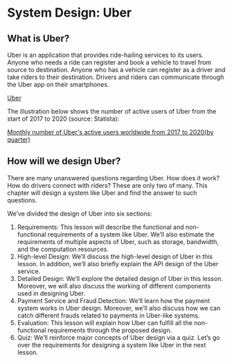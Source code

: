 # System Design: Uber
## What is Uber?
Uber is an application that provides ride-hailing services to its users. Anyone who needs a ride can register and book a vehicle to travel from source to destination. Anyone who has a vehicle can register as a driver and take riders to their destination. Drivers and riders can communicate through the Uber app on their smartphones.

[Uber](./uber)

The illustration below shows the number of active users of Uber from the start of 2017 to 2020 (source: Statista):

[Monthly number of Uber's active users worldwide from 2017 to 2020(by quarter)](stat.jpg)

## How will we design Uber?
There are many unanswered questions regarding Uber. How does it work? How do drivers connect with riders? These are only two of many. This chapter will design a system like Uber and find the answer to such questions.

We’ve divided the design of Uber into six sections:

1. Requirements: This lesson will describe the functional and non-functional requirements of a system like Uber. We’ll also estimate the requirements of multiple aspects of Uber, such as storage, bandwidth, and the computation resources.
2. High-level Design: We’ll discuss the high-level design of Uber in this lesson. In addition, we’ll also briefly explain the API design of the Uber service.
3. Detailed Design: We’ll explore the detailed design of Uber in this lesson. Moreover, we will also discuss the working of different components used in designing Uber.
4. Payment Service and Fraud Detection: We’ll learn how the payment system works in Uber design. Moreover, we’ll also discuss how we can catch different frauds related to payments in Uber-like systems.
5. Evaluation: This lesson will explain how Uber can fulfill all the non-functional requirements through the proposed design.
6. Quiz: We’ll reinforce major concepts of Uber design via a quiz.
Let’s go over the requirements for designing a system like Uber in the next lesson.
